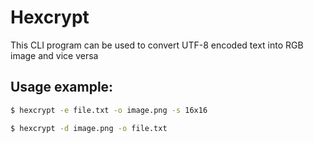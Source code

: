 # Hexcrypt

This CLI program can be used to convert UTF-8 encoded text into RGB image and vice versa

## Usage example:

```sh
$ hexcrypt -e file.txt -o image.png -s 16x16
```

```sh
$ hexcrypt -d image.png -o file.txt
```